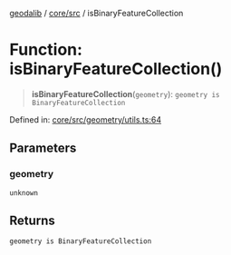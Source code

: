 [geodalib](../../../modules.md) / [core/src](../index.md) / isBinaryFeatureCollection

# Function: isBinaryFeatureCollection()

> **isBinaryFeatureCollection**(`geometry`): `geometry is BinaryFeatureCollection`

Defined in: [core/src/geometry/utils.ts:64](https://github.com/GeoDaCenter/geoda-lib/blob/9716a45cca9cf3b644d6187deeb842d47f2b7a3a/js/packages/core/src/geometry/utils.ts#L64)

## Parameters

### geometry

`unknown`

## Returns

`geometry is BinaryFeatureCollection`
